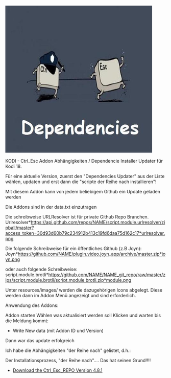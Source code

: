 ![Addon Updater](icon.png)

KODI - Ctrl_Esc Addon Abhängigkeiten / Dependencie Installer Updater für Kodi 18.

Für eine aktuelle Version, zuerst den "Dependencies Updater" aus der Liste wählen, updaten und erst dann die "scripte der Reihe nach installieren"!

Mit diesem Addon kann von jedem beliebigem Github ein Update geladen werden

Die Addons sind in der data.txt einzutragen

Die schreibweise URLResolver ist für private Github Repo Branchen.
Urlresolver*https://api.github.com/repos/NAME/script.module.urlresolver/zipball/master?access_token=30d93d60b79c234912b413c19fd6daa75d162c17*urlresolver.png

Die folgende Schreibweise für ein öffentliches Github (z.B Joyn):
Joyn*https://github.com/NAME/plugin.video.joyn_app/archive/master.zip*joyn.png

oder auch folgende Schreibweise:
script.module.brotli*https://github.com/NAME/NAME_git_repo/raw/master/zips/script.module.brotli/script.module.brotli.zip*module.png

Unter resources/images/ werden die dazugehörigen Icons abgelegt.
Diese werden dann im Addon Menü angezeigt und sind erforderlich.

Anwendung des Addons:

Addon starten
Wählen was aktualisiert werden soll
Klicken und warten bis die Meldung kommt: 

- Write New data (mit Addon ID und Version)

Dann war das update erfolgreich


Ich habe die Abhängigkeiten "der Reihe nach" gelistet, d.h.: 

Der Installationsprozess, "der Reihe nach"....
Das hat seinen Grund!!!!


* [Download the Ctrl_Esc_REPO Version 4.8.1](https://bit.ly/3Kyiofj)

